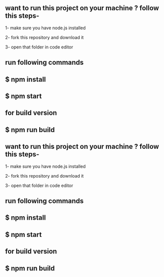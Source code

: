 ## want to run this project on your machine ? follow this steps-

1- make sure you have node.js installed 

2- fork this repository and download it

3- open that folder in code editor

## run following commands 

## $ npm install 
## $ npm start


## for build version

## $ npm run build



## want to run this project on your machine ? follow this steps-

1- make sure you have node.js installed 

2- fork this repository and download it

3- open that folder in code editor

## run following commands 

## $ npm install 
## $ npm start


## for build version

## $ npm run build



